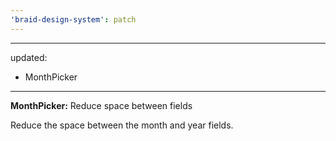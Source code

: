 ```yaml
---
'braid-design-system': patch
---
```


---
updated:
  - MonthPicker
---

**MonthPicker:** Reduce space between fields

Reduce the space between the month and year fields.

